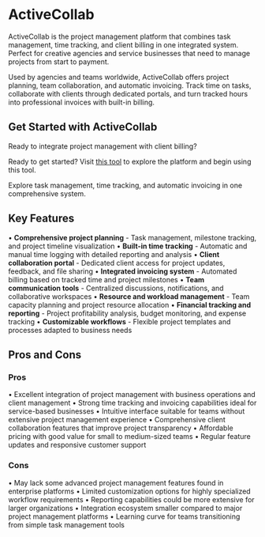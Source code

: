 # ActiveCollab

ActiveCollab is the project management platform that combines task management, time tracking, and client billing in one integrated system. Perfect for creative agencies and service businesses that need to manage projects from start to payment.

Used by agencies and teams worldwide, ActiveCollab offers project planning, team collaboration, and automatic invoicing. Track time on tasks, collaborate with clients through dedicated portals, and turn tracked hours into professional invoices with built-in billing.

## Get Started with ActiveCollab

Ready to integrate project management with client billing? 

Ready to get started? Visit [this tool](https://activecollab.com) to explore the platform and begin using this tool.

Explore task management, time tracking, and automatic invoicing in one comprehensive system.

## Key Features

• **Comprehensive project planning** - Task management, milestone tracking, and project timeline visualization
• **Built-in time tracking** - Automatic and manual time logging with detailed reporting and analysis
• **Client collaboration portal** - Dedicated client access for project updates, feedback, and file sharing
• **Integrated invoicing system** - Automated billing based on tracked time and project milestones
• **Team communication tools** - Centralized discussions, notifications, and collaborative workspaces
• **Resource and workload management** - Team capacity planning and project resource allocation
• **Financial tracking and reporting** - Project profitability analysis, budget monitoring, and expense tracking
• **Customizable workflows** - Flexible project templates and processes adapted to business needs

## Pros and Cons

### Pros
• Excellent integration of project management with business operations and client management
• Strong time tracking and invoicing capabilities ideal for service-based businesses
• Intuitive interface suitable for teams without extensive project management experience
• Comprehensive client collaboration features that improve project transparency
• Affordable pricing with good value for small to medium-sized teams
• Regular feature updates and responsive customer support

### Cons
• May lack some advanced project management features found in enterprise platforms
• Limited customization options for highly specialized workflow requirements
• Reporting capabilities could be more extensive for larger organizations
• Integration ecosystem smaller compared to major project management platforms
• Learning curve for teams transitioning from simple task management tools